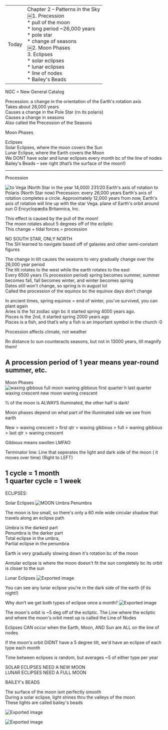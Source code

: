 |   |   |
|---|---|
|Today|Chapter 2 – Patterns in the Sky  <br>￼1. Precession  <br>* pull of the moon  <br>* long period ~26,000 years  <br>* pole star  <br>* change of seasons  <br>￼2. Moon Phases  <br>3. Eclipses  <br>* solar eclipses  <br>* lunar eclipses  <br>* line of nodes  <br>* Bailey's Beads|
 
NGC = New General Catalog
 
Precession: a change in the orientation of the Earth's rotation axis  
Takes about 26,000 years  
Causes a change in the Pole Star (rn its polaris)  
Causes a change in seasons  
Also called the Precession of the Seasons
 
Moon Phases
 
Eclipses  
Solar Eclipses, where the moon covers the Sun  
Lunar Eclipse, where the Earth covers the Moon  
We DONT have solar and lunar eclipses every month bc of the line of nodes  
Bailey's Beads – see right (that’s the surface of the moon!)
 
-------------------------------------------------------------------------------------------------------------------------------  
Procession

![to Vega (North Star in the year 14,000) 231/20 Earth's axis of rotation to Polaris (North Star now) Precession: every 26,000 years Earth's axis of rotation completes a circle. Approximately 12,000 years from now, Earth's axis of rotation will line up with the star Vega. plane of Earth's orbit around sun O Encyclopædia Britannica, Inc. ](Exported%20image%2020240525203848-0.png)

This effect is caused by the pull of the moon!  
The moon rotates about 5 degrees off of the ecliptic  
This change + tidal forces = procession
 
NO SOUTH STAR, ONLY NORTH  
The SH learned to navigate based off of galaxies and other semi-constant figures
 
The change in tilt causes the seasons to very gradually change over the 26,000 year period  
The tilt rotates to the west while the earth rotates to the east  
Every 6500 years (¼ procession period) spring becomes summer, summer becomes fall, fall becomes winter, and winter becomes spring  
Dates still won't change, so spring is in august lol  
Called the procession of the equinox bc the equinox days don’t change
 
In ancient times, spring equinox = end of winter, you've survived, you can plant again  
Aries is the 1st zodiac sign bc it started spring 4000 years ago.  
Pisces is the 2nd, it started spring 2000 years ago  
Pisces is a fish, and that’s why a fish is an important symbol in the church :0
 
Procession affects climate, not weather
 
Rn distance to sun counteracts seasons, but not in 13000 years, itll magnify them!
 
A procession period of 1 year means year-round summer, etc.  
------------------------------------------------------------------------------------------------------------------------------
 
Moon Phases
 ![waxing gibbous full moon waning gibbous first quarter h last quarter waxing crescent new moon waning crescent ](Exported%20image%2020240525203848-1.png)

½ of the moon is ALWAYS illuminated, the other half is dark!
 
Moon phases depend on what part of the illuminated side we see from earth
 
New > waxing crescent > first qtr > waxing gibbous > full > waning gibbous > last qtr > waning crescent
 
Gibbous means swollen LMFAO
 
Terminator line: Line that seperates the light and dark side of the moon ( it moves over time) (Right to LEFT)
 
1 cycle = 1 month  
1 quarter cycle = 1 week  
------------------------------------------------------------------------------------------------------------------------------------------  
ECLIPSES:
 
Solar Eclipses
 ![MOON Umbra Penumbra ](Exported%20image%2020240525203848-2.png)  

The moon is too small, so there's only a 60 mile wide circular shadow that travels along an eclipse path
 
Umbra is the darkest part  
Penumbra is the darker part  
Total eclipse in the umbra,  
Partial eclipse in the penumbra
 
Earth is very gradually slowing down it's rotation bc of the moon
 
Annular eclipse is where the moon doesn't fit the sun completely bc its orbit is closer to the sun
 
Lunar Eclipses
 ![Exported image](Exported%20image%2020240525203848-3.png)  

You can see any lunar eclipse you're in the dark side of the earth (if its night!)
 
Why don’t we get both types of eclipse once a month?
 ![Exported image](Exported%20image%2020240525203848-4.png)

The moon's orbit is ~5 deg off of the ecliptic. The Line where the ecliptic and where the moon's orbit meet up is called the Line of Nodes
 
Eclipses CAN occur when the Earth, Moon, AND Sun are ALL on the line of nodes
 
If the moon's orbit DIDNT have a 5 degree tilt, we'd have an eclipse of each type each month
 
Time between eclipses is random, but averages ~5 of either type per year
 
SOLAR ECLIPSES NEED A NEW MOON  
LUNAR ECLIPSES NEED A FULL MOON
    
BAILEY's BEADS
 
The surface of the moon isnt perfectly smooth  
During a solar eclipse, light shines thru the valleys of the moon  
These lights are called bailey's beads

![Exported image](Exported%20image%2020240525203848-5.png)

![Exported image](Exported%20image%2020240525203848-6.png)
